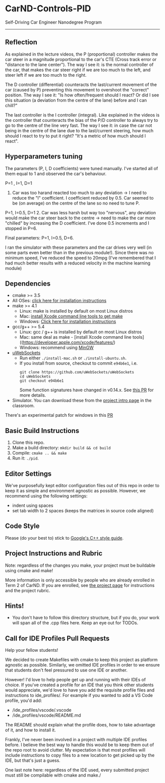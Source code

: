 # CarND-Controls-PID
Self-Driving Car Engineer Nanodegree Program

---

## Reflection

As explained in the lecture videos, the P (proportional) controller makes the car steer in a magnitude proportional to the car's CTE (Cross track error or "distance to the lane center"). The way I see it: is the normal controller of the car, that makes the car steer right if we are too much to the left, and steer left if we are too much to the right.

The D controller (differential) counteracts the last/current movement of the car (caused by P) preventing this movement to overshoot the "correct" position. The way I see it: "Is how often/frequent should I react? Or did I see this situation (a deviation from the centre of the lane) before and I can chill?"

The last controller is the I controller (integral). Like explained in the videos is the controller that counteracts the bias of the P/D controller to always try to go to the centre of the line very fast. The way I see it: in case the car not being in the centre of the lane due to the last/current steering, how much should I react to try to put it right? "It's a metric of how much should I react".

## Hyperparameters tuning
The parameters (P, I, D coefficients) were tuned manually.
I've started all of them equal to 1 and observed the car's behaviour.

P=1 , I=1, D=1
1. Car was too harand reacted too much to any deviation -> I need to reduce the "I" coefficient. I coefficient reduced by 0.5. Car seemed to be (on average) on the centre of the lane so no need to tune P.

P=1, I=0.5, D=1
2. Car was less harsh but way too "nervous", any deviation would make the car steer back to the centre -> need to make the car more "chilled" by increasing the D coefficient. I've done 0.5 increments and I stopped in P=6.

Final parameters:
P=1, I=0.5, D=6.

I ran the simulator with these parameters and the car drives very well (in some parts even better than in the previous module!).
Since there was no minimum speed, I've reduced the speed to 20mpg (I've remembered that I had much better results with a reduced velocity in the machine learning module)



## Dependencies

* cmake >= 3.5
 * All OSes: [click here for installation instructions](https://cmake.org/install/)
* make >= 4.1
  * Linux: make is installed by default on most Linux distros
  * Mac: [install Xcode command line tools to get make](https://developer.apple.com/xcode/features/)
  * Windows: [Click here for installation instructions](http://gnuwin32.sourceforge.net/packages/make.htm)
* gcc/g++ >= 5.4
  * Linux: gcc / g++ is installed by default on most Linux distros
  * Mac: same deal as make - [install Xcode command line tools]((https://developer.apple.com/xcode/features/)
  * Windows: recommend using [MinGW](http://www.mingw.org/)
* [uWebSockets](https://github.com/uWebSockets/uWebSockets)
  * Run either `./install-mac.sh` or `./install-ubuntu.sh`.
  * If you install from source, checkout to commit `e94b6e1`, i.e.
    ```
    git clone https://github.com/uWebSockets/uWebSockets 
    cd uWebSockets
    git checkout e94b6e1
    ```
    Some function signatures have changed in v0.14.x. See [this PR](https://github.com/udacity/CarND-MPC-Project/pull/3) for more details.
* Simulator. You can download these from the [project intro page](https://github.com/udacity/self-driving-car-sim/releases) in the classroom.

There's an experimental patch for windows in this [PR](https://github.com/udacity/CarND-PID-Control-Project/pull/3)

## Basic Build Instructions

1. Clone this repo.
2. Make a build directory: `mkdir build && cd build`
3. Compile: `cmake .. && make`
4. Run it: `./pid`. 

## Editor Settings

We've purposefully kept editor configuration files out of this repo in order to
keep it as simple and environment agnostic as possible. However, we recommend
using the following settings:

* indent using spaces
* set tab width to 2 spaces (keeps the matrices in source code aligned)

## Code Style

Please (do your best to) stick to [Google's C++ style guide](https://google.github.io/styleguide/cppguide.html).

## Project Instructions and Rubric

Note: regardless of the changes you make, your project must be buildable using
cmake and make!

More information is only accessible by people who are already enrolled in Term 2
of CarND. If you are enrolled, see [the project page](https://classroom.udacity.com/nanodegrees/nd013/parts/40f38239-66b6-46ec-ae68-03afd8a601c8/modules/f1820894-8322-4bb3-81aa-b26b3c6dcbaf/lessons/e8235395-22dd-4b87-88e0-d108c5e5bbf4/concepts/6a4d8d42-6a04-4aa6-b284-1697c0fd6562)
for instructions and the project rubric.

## Hints!

* You don't have to follow this directory structure, but if you do, your work
  will span all of the .cpp files here. Keep an eye out for TODOs.

## Call for IDE Profiles Pull Requests

Help your fellow students!

We decided to create Makefiles with cmake to keep this project as platform
agnostic as possible. Similarly, we omitted IDE profiles in order to we ensure
that students don't feel pressured to use one IDE or another.

However! I'd love to help people get up and running with their IDEs of choice.
If you've created a profile for an IDE that you think other students would
appreciate, we'd love to have you add the requisite profile files and
instructions to ide_profiles/. For example if you wanted to add a VS Code
profile, you'd add:

* /ide_profiles/vscode/.vscode
* /ide_profiles/vscode/README.md

The README should explain what the profile does, how to take advantage of it,
and how to install it.

Frankly, I've never been involved in a project with multiple IDE profiles
before. I believe the best way to handle this would be to keep them out of the
repo root to avoid clutter. My expectation is that most profiles will include
instructions to copy files to a new location to get picked up by the IDE, but
that's just a guess.

One last note here: regardless of the IDE used, every submitted project must
still be compilable with cmake and make./
